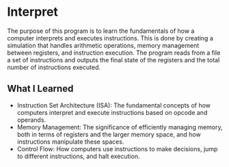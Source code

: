 # Interpret
The purpose of this program is to learn the fundamentals of how a computer interprets and executes instructions. This is done by creating a simulation that handles arithmetic operations, memory management between registers, and instruction execution.
The program reads from a file a set of instructions and outputs the final state of the registers and the total number of instructions executed. 


## What I Learned
- Instruction Set Architecture (ISA): The fundamental concepts of how computers interpret and execute instructions based on opcode and operands.
- Memory Management: The significance of efficiently managing memory, both in terms of registers and the larger memory space, and how instructions manipulate these spaces.
- Control Flow: How computers use instructions to make decisions, jump to different instructions, and halt execution.
  
